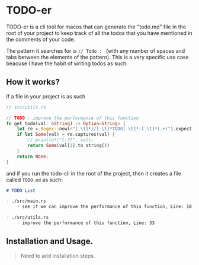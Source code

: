 # TODO-er

TODO-er is a cli tool for macos that can generate the "todo.md" file in the root of your project to keep track of all the todos that you have mentioned in the comments of your code.

The pattern it searches for is `// Todo : ` (with any number of spaces and tabs between the elements of the pattern). This is a very specific use case beacuse I have the habit of writing todos as such.


## How it works?
If a file in your project is as such

```rust
// src/utils.rs

// TODO : improve the performance of this function
fn get_todo(val: &String) -> Option<String> {
    let re = Regex::new(r"[ \t]*//[ \t]*TODO[ \t]*:[ \t]*(.+)").expect("cannot parse the regex");
    if let Some(val) = re.captures(val) {
        // println!("{:?}", val);
        return Some(val[1].to_string())
    }
    return None;
}
```
and if you run the todo-cli in the root of the project, then it creates a file called `TODO.md` as such:
```markdown
# TODO List

- ./src/main.rs
	- see if we can improve the performance of this function, Line: 18

- ./src/utils.rs
	- improve the performance of this function, Line: 33
```

## Installation and Usage.
> Need to add installation steps.

